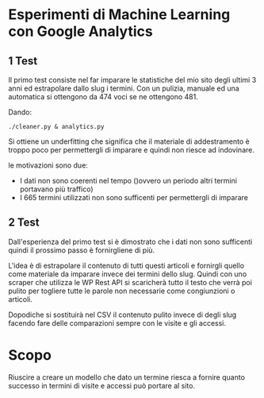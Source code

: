 # Esperimenti di Machine Learning con Google Analytics

## 1 Test

Il primo test consiste nel far imparare le statistiche del mio sito degli ultimi 3 anni ed estrapolare dallo slug i termini. 
Con un pulizia, manuale ed una automatica si ottengono da 474 voci se ne ottengono 481. 

Dando:
```
./cleaner.py & analytics.py
```

Si ottiene un underfitting che significa che il materiale di addestramento è troppo poco per permettergli di imparare e quindi non riesce ad indovinare.

le motivazioni sono due:

* I dati non sono coerenti nel tempo ()ovvero un periodo altri termini portavano più traffico)
* I 665 termini utilizzati non sono sufficenti per permettergli di imparare

## 2 Test

Dall'esperienza del primo test si è dimostrato che i dati non sono sufficenti quindi il prossimo passo è fornirgliene di più. 

L'idea è di estrapolare il contenuto di tutti questi articoli e fornirgli quello come materiale da imparare invece dei termini dello slug. 
Quindi con uno scraper che utilizza le WP Rest API si scaricherà tutto il testo che verrà poi pulito per togliere tutte le parole non necessarie come congiunzioni o articoli. 

Dopodiche si sostituirà nel CSV il contenuto pulito invece di degli slug facendo fare delle comparazioni sempre con le visite e gli accessi.

# Scopo

Riuscire a creare un modello che dato un termine riesca a fornire quanto successo in termini di visite e accessi può portare al sito.